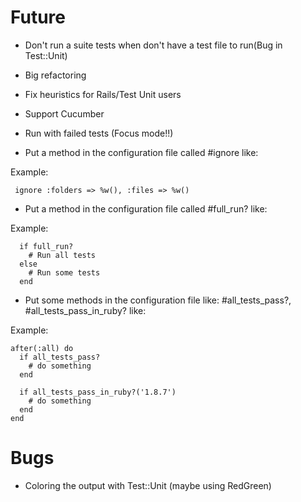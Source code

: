 Future
======

- Don't run a suite tests when don't have a test file to run(Bug in Test::Unit)
- Big refactoring
- Fix heuristics for Rails/Test Unit users
- Support Cucumber
- Run with failed tests (Focus mode!!)

- Put a method in the configuration file called #ignore like:

Example:

     ignore :folders => %w(), :files => %w()

- Put a method in the configuration file called #full_run? like:

Example:

      if full_run?
        # Run all tests
      else
        # Run some tests
      end

- Put some methods in the configuration file like: #all_tests_pass?, #all_tests_pass_in_ruby? like:

Example:

	after(:all) do
      if all_tests_pass?
        # do something
      end
               
      if all_tests_pass_in_ruby?('1.8.7') 
        # do something
      end
	end

Bugs
====

- Coloring the output with Test::Unit (maybe using RedGreen)
